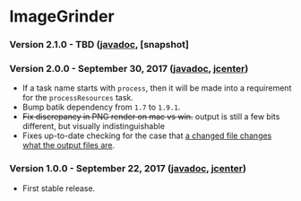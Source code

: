 # ImageGrinder

### Version 2.1.0 - TBD ([javadoc](http://diffplug.github.io/image-grinder/javadoc/snapshot/), [snapshot]

### Version 2.0.0 - September 30, 2017 ([javadoc](http://diffplug.github.io/image-grinder/javadoc/2.0.0/), [jcenter](https://bintray.com/diffplug/opensource/image-grinder/2.0.0/view))

- If a task name starts with `process`, then it will be made into a requirement for the `processResources` task.
- Bump batik dependency from `1.7` to `1.9.1`.
- ~~Fix discrepancy in PNG render on mac vs win.~~ output is still a few bits different, but visually indistinguishable
- Fixes up-to-date checking for the case that [a changed file changes what the output files are](https://github.com/diffplug/image-grinder/commit/eac358437f29e4270a308c6a45f283e89be10395).

### Version 1.0.0 - September 22, 2017 ([javadoc](http://diffplug.github.io/image-grinder/javadoc/1.0.0/), [jcenter](https://bintray.com/diffplug/opensource/image-grinder/1.0.0/view))

- First stable release.
